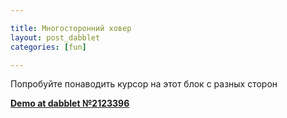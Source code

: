 ```yaml
---

title: Многосторонний ховер
layout: post_dabblet
categories: [fun]

---
```


Попробуйте понаводить курсор на этот блок с разных сторон

**[Demo at dabblet №2123396](http://dabblet.com/gist/2123396/)**
